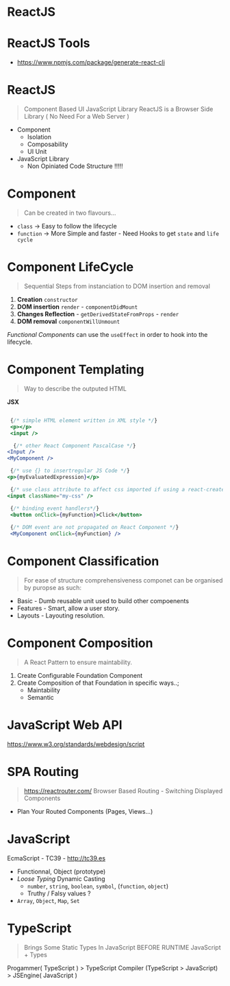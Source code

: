# ReactJS

# ReactJS Tools

* https://www.npmjs.com/package/generate-react-cli

# ReactJS

> Component Based UI JavaScript Library
> ReactJS is a Browser Side Library ( No Need For a Web Server )

* Component 
    * Isolation
    * Composability
    * UI Unit
* JavaScript Library
    * Non Opiniated Code Structure !!!!! 

# Component 

> Can be created in two flavours...

* `class` -> Easy to follow the lifecycle
* `function` -> More Simple and faster - Need Hooks to get `state` and `life cycle`

# Component  LifeCycle

> Sequential Steps from instanciation to DOM insertion and removal

1. **Creation** `constructor`
2. **DOM insertion** `render` -  `componentDidMount` 
3. **Changes Reflection** - `getDerivedStateFromProps` - `render` 
4. **DOM removal** `componentWillUnmount`

*Functional Components* can use the `useEffect` in order to hook into the lifecycle.

# Component  Templating

> Way to describe the outputed HTML

**JSX**

```jsx

 {/* simple HTML element written in XML style */}
 <p></p>
 <input />

  {/* other React Component PascalCase */}
<Input />
<MyComponent />

 {/* use {} to insertregular JS Code */}
<p>{myEvaluatedExpression}</p>

 {/* use class attribute to affect css imported if using a react-create-app project */}
<input className="my-css" />

 {/* binding event handlers*/}
 <button onClick={myFunction}>Click</button>
 
 {/* DOM event are not propagated on React Component */}
 <MyComponent onClick={myFunction} />

```

# Component  Classification

> For ease of structure comprehensiveness componet can be organised by puropse as such:

* Basic - Dumb reusable unit used to build other compoenents
* Features - Smart, allow a user story.
* Layouts - Layouting resolution.

# Component  Composition

> A React Pattern to ensure maintability.

1. Create Configurable Foundation Component 
2. Create Composition of that Foundation in specific ways..;
    * Maintability
    * Semantic

# JavaScript Web API
https://www.w3.org/standards/webdesign/script


# SPA Routing

> https://reactrouter.com/
> Browser Based Routing - Switching Displayed Components

* Plan Your Routed Components (Pages, Views...)


# JavaScript

EcmaScript - TC39 - http://tc39.es

* Functionnal, Object (prototype)
* *Loose Typing* Dynamic Casting
    * `number`, `string`, `boolean`, `symbol`, (`function`, `object`)
    * Truthy / Falsy values ?
* `Array`, `Object`, `Map`, `Set`

# TypeScript

> Brings Some Static Types In JavaScript BEFORE RUNTIME
> JavaScript + Types

Progammer( TypeScript ) > TypeScript Compiler (TypeScript > JavaScript) > JSEngine( JavaScript )